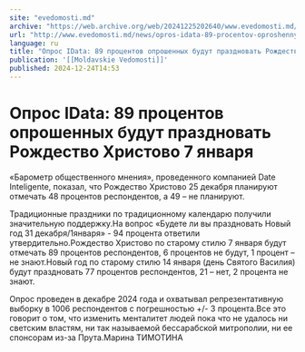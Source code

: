 ```yaml
---
site: "evedomosti.md"
archive: "https://web.archive.org/web/20241225202640/www.evedomosti.md/news/opros-idata-89-procentov-oproshennyh-budut-prazdnovat-rozhde"
url: "http://www.evedomosti.md/news/opros-idata-89-procentov-oproshennyh-budut-prazdnovat-rozhde"
language: ru
title: "Опрос IData: 89 процентов опрошенных будут праздновать Рождество Христово 7 января"
publication: '[[Moldavskie Vedomosti]]'
published: 2024-12-24T14:53
---
```


# Опрос IData: 89 процентов опрошенных будут праздновать Рождество Христово 7 января

«Барометр общественного мнения», проведенного компанией Date Inteligente, показал, что Рождество Христово 25 декабря планируют отмечать 48 процентов респондентов, а 49 – не планируют.

Традиционные праздники по традиционному календарю получили значительную поддержку.На вопрос «Будете ли вы праздновать Новый год 31 декабря/1января» - 94 процента ответили утвердительно.Рождество Христово по старому стилю 7 января будут отмечать 89 процентов респондентов, 6 процентов не будут, 1 процент – не знают.Новый год по старому стилю 14 января (день Святого Василия) будут праздновать 77 процентов респондентов, 21 – нет, 2 процента не знают.

Опрос проведен в декабре 2024 года и охватывал репрезентативную выборку в 1006 респондентов с погрешностью +/- 3 процента.Все это говорит о том, что изменить менталитет людей пока что не удалось ни светским властям, ни так называемой бессарабской митрополии, ни ее спонсорам из-за Прута.Марина ТИМОТИНА